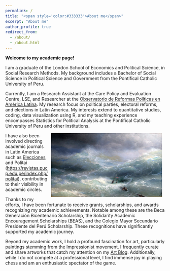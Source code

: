 ```yaml
---
permalink: /
title: "<span style='color:#333333'>About me</span>"
excerpt: "About me"
author_profile: true
redirect_from: 
  - /about/
  - /about.html
---
```


**Welcome to my academic page!**

I am a graduate of the London School of Economics and Political Science, in Social Research Methods. My background includes a Bachelor of Social Science in Political Science and Government from the Pontifical Catholic University of Peru.

Currently, I am a Research Assistant at the Care Policy and Evaluation Centre, LSE, and Researcher at the [Observatorio de Reformas Políticas en América Latina](https://www.reformaspolíticas.org). My research focus on political parties, electoral reforms, and elections in Latin America. My interests extend to quantitative studies, coding, data visualization using R, and my teaching experience encompasses Statistics for Political Analysis at the Pontifical Catholic University of Peru and other institutions.

<div style="float: right; margin: 0px 10px 0px 10px;">
    <img src="images/Айвазовский_И.К._Волна.jpg" alt="Image Alt Text" width="350" height="202">
</div>

I have also been involved directing academic journals in Latin America such as [Elecciones](https://revistas.onpe.gob.pe/index.php/elecciones) and Politai (<https://revistas.pucp.edu.pe/index.php/politai>), contributing to their visibility in academic circles.

Thanks to my efforts, I have been fortunate to receive grants, scholarships, and awards recognizing my academic achievements. Notable among these are the Beca Generación Bicentenario Scholarship, the Solidarity Academic Encouragement Scholarships (BEAS), and the Colegio Mayor Secundario Presidente del Perú Scholarship. These recognitions have significantly supported my academic journey.

Beyond my academic work, I hold a profound fascination for art, particularly paintings stemming from the Impressionist movement. I frequently curate and share artworks that catch my attention on my [Art Blog](https://artchronicles.tumblr.com/). Additionally, while I do not compete at a professional level, I find immense joy in playing chess and am an enthusiastic spectator of the game.
